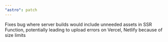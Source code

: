 ```yaml
---
"astro": patch
---
```


Fixes bug where server builds would include unneeded assets in SSR Function, potentially leading to upload errors on Vercel, Netlify because of size limits
